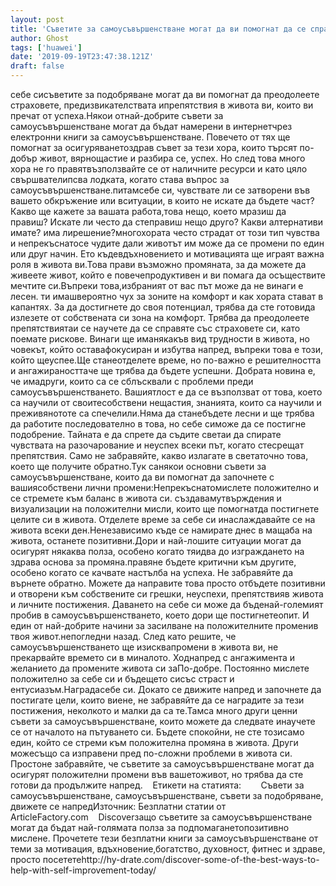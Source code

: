 ```yaml
---
layout: post
title: 'Съветите за самоусъвършенстване могат да ви помогнат да се справите с предизвикателствата в живота'
author: Ghost
tags: ['huawei']
date: '2019-09-19T23:47:38.121Z'
draft: false
---
```


себе сисъветите за подобряване могат да ви помогнат да преодолеете страховете, предизвикателствата ипрепятствия в живота ви, които ви пречат от успеха.Някои отнай-добрите съвети за самоусъвършенстване могат да бъдат намерени в интернетчрез електронни книги за самоусъвършенстване. Повечето от тях ще помогнат за осигуряванетоздрав съвет за тези хора, които търсят по-добър живот, вярнощастие и разбира се, успех. Но след това много хора не го правятвъзползвайте се от наличните ресурси и като цяло свършвателипсва лодката, когато става въпрос за самоусъвършенстване.питамсебе си, чувствате ли се затворени във вашето обкръжение или вситуации, в които не искате да бъдете част? Какво ще кажете за вашата работа,това нещо, което мразиш да правиш? Искате ли често да степравиш нещо друго? Какви алтернативи имате? има лирешение?многохората често страдат от този тип чувства и непрекъснатосе чудите дали животът им може да се промени по един или друг начин. Ето къдевдъхновението и мотивацията ще играят важна роля в живота ви.Това прави възможно промяната, за да можете да живеете живот, който е повечепродуктивен и ви помага да осъществите мечтите си.Въпреки това,избраният от вас път може да не винаги е лесен. ти имашвероятно чух за зоните на комфорт и как хората стават в капантях. За да достигнете до своя потенциал, трябва да сте готовида излезете от собствената си зона на комфорт. Трябва да преодолеете препятствиятаи се научете да се справяте със страховете си, като поемате рискове. Винаги ще иманякакъв вид трудности в живота, но човекът, който оставафокусиран и избутва напред, въпреки това е този, който щеуспее.Ще станеотделете време, но по-важно е решителността и ангажираносттаче ще трябва да бъдете успешни. Добрата новина е, че имадруги, които са се сблъсквали с проблеми преди самоусъвършенстването. Вашиятлост е да се възползват от това, което са научили от своитесобствени нещастия, знанията, които са научили и преживянототе са спечелили.Няма да станебъдете лесни и ще трябва да работите последователно в това, но себе симоже да се постигне подобрение. Тайната е да спрете да съдите светаи да спирате чувствата на разочарование и неуспех всеки път, когато стесрещат препятствия. Само не забравяйте, какво излагате в светаточно това, което ще получите обратно.Тук санякои основни съвети за самоусъвършенстване, които да ви помогнат да започнете с вашиясобствени лични промени:Непрекъснатомислете положително и се стремете към баланс в живота си. създавамутвърждения и визуализации на положителни мисли, които ще помогнатда постигнете целите си в живота. Отделете време за себе си инаслаждавайте се на живота всеки ден.Ненезависимо къде се намирате днес в мащаба на живота, останете позитивни.Дори и най-лошите ситуации могат да осигурят някаква полза, особено когато тяидва до изграждането на здрава основа за промяна.правяне бъдете критични към другите, особено когато се качвате настълба на успеха. Не забравяйте да върнете обратно. Можете да направите това просто отбъдете позитивни и отворени към собствените си грешки, неуспехи, препятствияв живота и личните постижения. Даването на себе си може да бъденай-големият пробив в самоусъвършенстването, което дори ще постигнетеопит. И един от най-добрите начини за засилване на положителните променив твоя живот.непогледни назад. След като решите, че самоусъвършенстването ще изисквапромени в живота ви, не прекарвайте времето си в миналото. Ходнапред с ангажимента и желанието да промените живота си заПо-добре. Постоянно мислете положително за себе си и бъдещето сисъс страст и ентусиазъм.Наградасебе си. Докато се движите напред и започнете да постигате цели, които виене, не забравяйте да се наградите за тези постижения, неколкото и малки да са те.Тамса много други ценни съвети за самоусъвършенстване, които можете да следвате инаучете се от началото на пътуването си. Бъдете спокойни, не сте тозисамо един, който се стреми към положителна промяна в живота. Други можесъщо са изправени пред по-сложни проблеми в живота си. Простоне забравяйте, че съветите за самоусъвършенстване могат да осигурят положителни промени във вашетоживот, но трябва да сте готови да продължите напред.    Етикети на статията:        Съвети за самоусъвършенстване, самоусъвършенстване, съвети за подобряване, движете се напредИзточник: Безплатни статии от ArticleFactory.com    Discoverзащо съветите за самоусъвършенстване могат да бъдат най-голямата полза за подпомаганетопозитивно мислене. Прочетете тези безплатни книги за самоусъвършенстване от теми за мотивация, вдъхновение,богатство, духовност, фитнес и здраве, просто посететеhttp://hy-drate.com/discover-some-of-the-best-ways-to-help-with-self-improvement-today/
